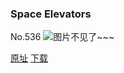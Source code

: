 ### Space Elevators
No.536
![图片不见了~~~](https://imgs.xkcd.com/comics/space_elevators.png)

[原址](https://xkcd.com//536) [下载](https://imgs.xkcd.com/comics/space_elevators.png)


